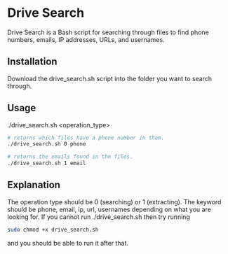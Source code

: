 # Drive Search

Drive Search is a Bash script for searching through files to find phone numbers, emails, IP addresses, URLs, and usernames.

## Installation

Download the drive_search.sh script into the folder you want to search through.

## Usage

./drive_search.sh <operation_type> <keyword>

```bash
# returns which files have a phone number in them.
./drive_search.sh 0 phone

# returns the emails found in the files.
./drive_search.sh 1 email
```

## Explanation

The operation type should be 0 (searching) or 1 (extracting). The keyword should be phone, email, ip, url, usernames depending on what you are looking for.
If you cannot run ./drive_search.sh then try running 

```bash
sudo chmod +x drive_search.sh
```
and you should be able to run it after that.